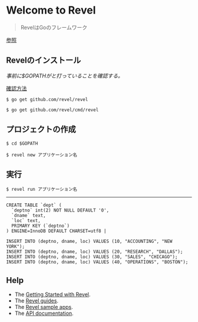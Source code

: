 # Welcome to Revel

> RevelはGoのフレームワーク

[参照](https://qiita.com/watataku8911/items/4762e727085aeb8fc2fe)

## Revelのインストール
*事前に$GOPATHがと打っていることを確認する。*

[確認方法](https://qiita.com/watataku8911/items/4762e727085aeb8fc2fe#1revelのインストール準備編)

```
$ go get github.com/revel/revel

$ go get github.com/revel/cmd/revel
```

## プロジェクトの作成

```
$ cd $GOPATH

$ revel new アプリケーション名
```

## 実行

```
$ revel run アプリケーション名
```
<hr></hr>

```
CREATE TABLE `dept` (
  `deptno` int(2) NOT NULL DEFAULT '0',
  `dname` text,
  `loc` text,
  PRIMARY KEY (`deptno`)
) ENGINE=InnoDB DEFAULT CHARSET=utf8 |

INSERT INTO (deptno, dname, loc) VALUES (10, "ACCOUNTING", "NEW YORK");
INSERT INTO (deptno, dname, loc) VALUES (20, "RESEARCH", "DALLAS");
INSERT INTO (deptno, dname, loc) VALUES (30, "SALES", "CHICAGO");
INSERT INTO (deptno, dname, loc) VALUES (40, "OPERATIONS", "BOSTON");
```


## Help

* The [Getting Started with Revel](http://revel.github.io/tutorial/gettingstarted.html).
* The [Revel guides](http://revel.github.io/manual/index.html).
* The [Revel sample apps](http://revel.github.io/examples/index.html).
* The [API documentation](https://godoc.org/github.com/revel/revel).

